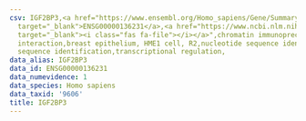 ```yaml
---
csv: IGF2BP3,<a href="https://www.ensembl.org/Homo_sapiens/Gene/Summary?db=core;g=ENSG00000136231"
  target="_blank">ENSG00000136231</a>,<a href="https://www.ncbi.nlm.nih.gov/pubmed/22863008"
  target="_blank"><i class="fas fa-file"></i></a>",chromatin immunoprecipitation assay,direct
  interaction,breast epithelium, HME1 cell, R2,nucleotide sequence identification,nucleotide
  sequence identification,transcriptional regulation,
data_alias: IGF2BP3
data_id: ENSG00000136231
data_numevidence: 1
data_species: Homo sapiens
data_taxid: '9606'
title: IGF2BP3
---
```

